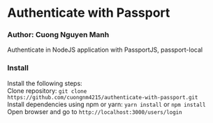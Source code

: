 # Authenticate with Passport
### Author: Cuong Nguyen Manh
Authenticate in NodeJS application with PassportJS, passport-local
### Install
Install the following steps:<br/>
Clone repository: ```git clone https://github.com/cuongnm4215/authenticate-with-passport.git```<br/>
Install dependencies using npm or yarn: ```yarn install``` or ```npm install```<br/>
Open browser and go to ```http://localhost:3000/users/login```
